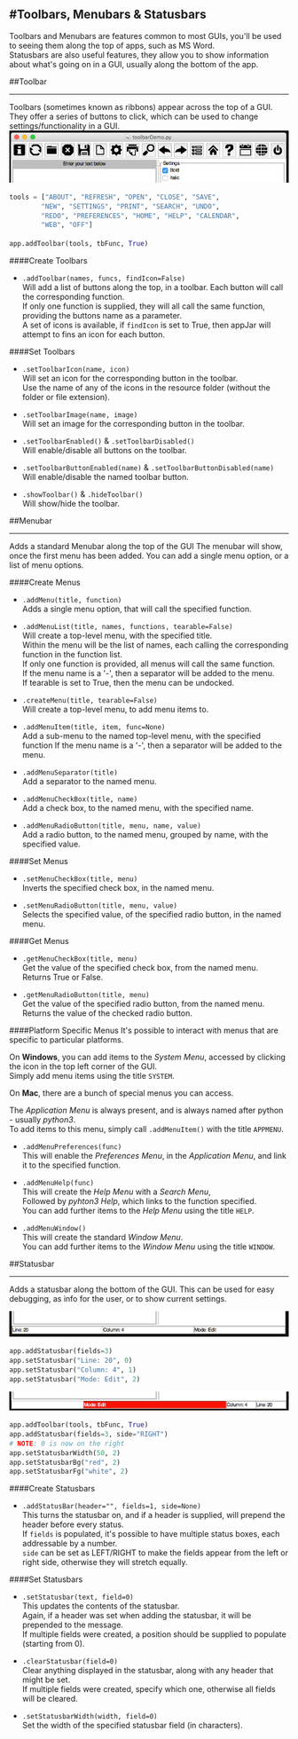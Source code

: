 #Toolbars, Menubars & Statusbars
----
Toolbars and Menubars are features common to most GUIs, you'll be used to seeing them along the top of apps, such as MS Word.  
Statusbars are also useful features, they allow you to show information about what's going on in a GUI, usually along the bottom of the app.  

##Toolbar
___
Toolbars (sometimes known as ribbons) appear across the top of a GUI.  
They offer a series of buttons to click, which can be used to change settings/functionality in a GUI.
![Toolbar](img/bars/toolbar_1.png)  

```python
tools = ["ABOUT", "REFRESH", "OPEN", "CLOSE", "SAVE",
        "NEW", "SETTINGS", "PRINT", "SEARCH", "UNDO",
        "REDO", "PREFERENCES", "HOME", "HELP", "CALENDAR",
        "WEB", "OFF"]

app.addToolbar(tools, tbFunc, True)
```

####Create Toolbars

* `.addToolbar(names, funcs, findIcon=False)`  
    Will add a list of buttons along the top, in a toolbar. Each button will call the corresponding function.  
    If only one function is supplied, they will all call the same function, providing the buttons name as a parameter.  
    A set of icons is available, if `findIcon` is set to True, then appJar will attempt to fins an icon for each button.  

####Set Toolbars

* `.setToolbarIcon(name, icon)`  
    Will set an icon for the corresponding button in the toolbar.  
    Use the name of any of the icons in the resource folder (without the folder or file extension).  

* `.setToolbarImage(name, image)`  
    Will set an image for the corresponding button in the toolbar.  

* `.setToolbarEnabled()` & `.setToolbarDisabled()`  
    Will enable/disable all buttons on the toolbar.  

* `.setToolbarButtonEnabled(name)` & `.setToolbarButtonDisabled(name)`  
    Will enable/disable the named toolbar button.  

* `.showToolbar()` & `.hideToolbar()`  
    Will show/hide the toolbar.  

##Menubar
___
Adds a standard Menubar along the top of the GUI
The menubar will show, once the first menu has been added.
You can add a single menu option, or a list of menu options.

####Create Menus

* `.addMenu(title, function)`  
    Adds a single menu option, that will call the specified function.

* `.addMenuList(title, names, functions, tearable=False)`  
    Will create a top-level menu, with the specified title.  
    Within the menu will be the list of names, each calling the corresponding function in the function list.  
    If only one function is provided, all menus will call the same function.  
    If the menu name is a '-', then a separator will be added to the menu.  
    If tearable is set to True, then the menu can be undocked.  

* `.createMenu(title, tearable=False)`  
    Will create a top-level menu, to add menu items to.

* `.addMenuItem(title, item, func=None)`  
    Add a sub-menu to the named top-level menu, with the specified function
    If the menu name is a '-', then a separator will be added to the menu.

* `.addMenuSeparator(title)`  
    Add a separator to the named menu.

* `.addMenuCheckBox(title, name)`  
    Add a check box, to the named menu, with the specified name.

* `.addMenuRadioButton(title, menu, name, value)`  
    Add a radio button, to the named menu, grouped by name, with the specified value.

####Set Menus

* `.setMenuCheckBox(title, menu)`  
    Inverts the specified check box, in the named menu.

* `.setMenuRadioButton(title, menu, value)`  
    Selects the specified value, of the specified radio button, in the named menu.

####Get Menus

* `.getMenuCheckBox(title, menu)`  
    Get the value of the specified check box, from the named menu.  
    Returns True or False.

* `.getMenuRadioButton(title, menu)`  
    Get the value of the specified radio button, from the named menu.  
    Returns the value of the checked radio button.

####Platform Specific Menus
It's possible to interact with menus that are specific to particular platforms.  

On **Windows**, you can add items to the *System Menu*, accessed by clicking the icon in the top left corner of the GUI.  
Simply add menu items using the title `SYSTEM`.  

On **Mac**, there are a bunch of special menus you can access.  

The *Application Menu* is always present, and is always named after python - usually *python3*.  
To add items to this menu, simply call `.addMenuItem()` with the title `APPMENU`.  

* `.addMenuPreferences(func)`  
    This will enable the *Preferences Menu*, in the *Application Menu*, and link it to the specified function.  

* `.addMenuHelp(func)`  
    This will create the *Help Menu* with a *Search Menu*,  
    Followed by *pyhton3 Help*, which links to the function specified.  
    You can add further items to the *Help Menu* using the title `HELP`.  
    
* `.addMenuWindow()`  
    This will create the standard *Window Menu*.  
    You can add further items to the *Window Menu* using the title `WINDOW`.  

##Statusbar
___
Adds a statusbar along the bottom of the GUI.
This can be used for easy debugging, as info for the user, or to show current settings.  

![Statusbar](img/bars/statusbar_1.png)  

```python
app.addStatusbar(fields=3)
app.setStatusbar("Line: 20", 0)
app.setStatusbar("Column: 4", 1)
app.setStatusbar("Mode: Edit", 2)
```

![Statusbar](img/bars/statusbar_2.png)  

```python
app.addToolbar(tools, tbFunc, True)
app.addStatusbar(fields=3, side="RIGHT")
# NOTE: 0 is now on the right
app.setStatusbarWidth(50, 2)
app.setStatusbarBg("red", 2)
app.setStatusbarFg("white", 2)
```

####Create Statusbars  

* `.addStatusBar(header="", fields=1, side=None)`  
    This turns the statusbar on, and if a header is supplied, will prepend the header before every status.  
    If ```fields``` is populated, it's possible to have multiple status boxes, each addressable by a number.  
    ```side``` can be set as LEFT/RIGHT to make the fields appear from the left or right side, otherwise they will stretch equally.  

####Set Statusbars  
* `.setStatusbar(text, field=0)`  
    This updates the contents of the statusbar.  
    Again, if a header was set when adding the statusbar, it will be prepended to the message.  
    If multiple fields were created, a position should be supplied to populate (starting from 0).  

* `.clearStatusbar(field=0)`  
    Clear anything displayed in the statusbar, along with any header that might be set.  
    If multiple fields were created, specify which one, otherwise all fields will be cleared.  

* `.setStatusbarWidth(width, field=0)`  
    Set the width of the specified statusbar field (in characters).  
